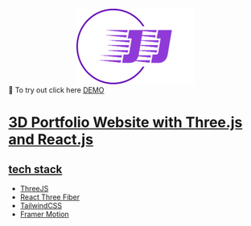 
<div id="top"></div>


<br />
<div align="center">
  <a href="https://github.com/jeffjiang13/3d-portfolio">
    <img src="src/assets/logo3.png" alt="3d" width="235" height="150">
  </a>

</div>
👋 To try out click here
<a href="https://jeffjiang.vercel.app/" > DEMO



# 3D Portfolio Website with Three.js and React.js
## tech stack


- ThreeJS
- React Three Fiber
- TailwindCSS
- Framer Motion
